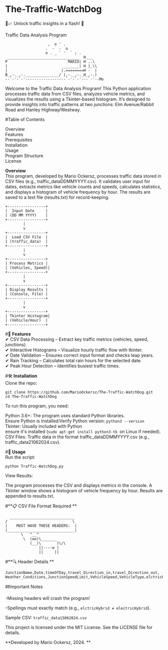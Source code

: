 # __The-Traffic-WatchDog__
🚦📈 Unlock traffic insights in a flash! 🚛

Traffic Data Analysis Program
```
                   ,  o ' .
                  .  -  -  o
                  o . _ ` '  ` ; .
 ________________________________  H___
P                           MARIO| H ..\
|                         _______| H |_\\
|                        |.========H -  |
B_,-._,-._______________/ |,-._,-._H_,-.)
--`-'-`-'------------------`-'-`-'---`-'--Mo⠀⠀⠀⠀

```

Welcome to the Traffic Data Analysis Program! This Python application processes traffic data from CSV files, analyzes vehicle metrics, and visualizes the results using a Tkinter-based histogram. It’s designed to provide insights into traffic patterns at two junctions: Elm Avenue/Rabbit Road and Hanley Highway/Westway.

#Table of Contents

Overview  
Features  
Prerequisites  
Installation  
Usage  
Program Structure     
License  

**Overview**    
This program, developed by Mario Ockersz, processes traffic data stored in CSV files (e.g., traffic_dataDDMMYYYY.csv). It validates user input for dates, extracts metrics like vehicle counts and speeds, calculates statistics, and displays a histogram of vehicle frequency by hour. The results are saved to a text file (results.txt) for record-keeping.
```
+-----------------+
|  Input Date     |
| (DD MM YYYY)    |
+-----------------+
        |
        v
+-----------------+
|  Load CSV File  |
| (traffic_data)  |
+-----------------+
        |
        v
+-----------------+
| Process Metrics |
| (Vehicles, Speed)|
+-----------------+
        |
        v
+-----------------+
| Display Results |
| (Console, File) |
+-----------------+
        |
        v
+-----------------+
| Tkinter Histogram|
| (Vehicle/Hour)  |
+-----------------+
```

#📌 **Features**  
✔ CSV Data Processing – Extract key traffic metrics (vehicles, speed, junctions).  
✔ Interactive Histograms – Visualize hourly traffic flow with tkinter.  
✔ Date Validation – Ensures correct input format and checks leap years.  
✔ Rain Tracking – Calculates total rain hours for the selected date.  
✔ Peak Hour Detection – Identifies busiest traffic times.  

  
#🛠 **Installation**    
Clone the repo:
```
git clone https://github.com/MarioOckersz/The-Traffic-WatchDog.git
cd The-Traffic-WatchDog
```
To run this program, you need:  

Python 3.6+: The program uses standard Python libraries.  
Ensure Python is Installed:Verify Python version:  ```python3 --version```  
Tkinter: Usually included with Python  
ensure it's installed (```sudo apt-get install python3-tk ```on Linux if needed).  
CSV Files: Traffic data in the format traffic_dataDDMMYYYY.csv (e.g., traffic_data21062024.csv).  

#**🚀 Usage**  
Run the script:
```
python Traffic-WatchDog.py
```
View Results:  

The program processes the CSV and displays metrics in the console.
A Tkinter window shows a histogram of vehicle frequency by hour.
Results are appended to results.txt.

#**📋 CSV File Format Required
**
```
  _____________________________
/                             \
|    MUST HAVE THESE HEADERS:  |
|______________________________|
       \   ^__^
        \  (oo)\_______
           (__)\       )\/\
               ||----w |
               ||     ||
```
#**🔍 Header Details
**
```
JunctionName,Date,timeOfDay,travel_Direction_in,travel_Direction_out,
Weather_Conditions,JunctionSpeedLimit,VehicleSpeed,VehicleType,elctricHybrid
```
#❗Important Notes  

-Missing headers will crash the program!

-Spellings must exactly match (e.g., ```elctricHybrid ≠ electricHybrid```).

Sample CSV: ```traffic_data15062024.csv```

This project is licensed under the MIT License. See the LICENSE file for details.

**Developed by Mario Ockersz, 2024.
**

